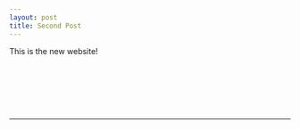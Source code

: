 ```yaml
---
layout: post
title: Second Post
---
```


This is the new website!

<br>
<br>
<br>
<br>
<br>
<hr>
<br>
<br>
<br>
<br>
<br>